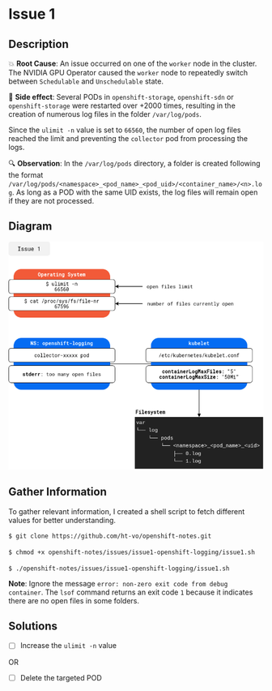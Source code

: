 # Issue 1

## Description

:boom: **Root Cause**: An issue occurred on one of the `worker` node in the cluster. The NVIDIA GPU Operator caused the `worker` node to repeatedly switch between `Schedulable` and `Unschedulable` state.

:bug: **Side effect**: Several PODs in `openshift-storage`, `openshift-sdn` or `openshift-storage` were restarted over +2000 times, resulting in the creation of numerous log files in the folder `/var/log/pods`. 

Since the `ulimit -n` value is set to `66560`, the number of open log files reached the limit and preventing the `collector` pod from processing the logs.

:mag: **Observation**: In the `/var/log/pods` directory, a folder is created following the format `/var/log/pods/<namespace>_<pod_name>_<pod_uid>/<container_name>/<n>.log`. As long as a POD with the same UID exists, the log files will remain open if they are not processed.

## Diagram

![Issue 1 - Diagram](../assets/issue1.png)

## Gather Information

To gather relevant information, I created a shell script to fetch different values for better understanding.

```shell
$ git clone https://github.com/ht-vo/openshift-notes.git

$ chmod +x openshift-notes/issues/issue1-openshift-logging/issue1.sh

$ ./openshift-notes/issues/issue1-openshift-logging/issue1.sh
```

**Note**: Ignore the message `error: non-zero exit code from debug container`. The `lsof` command returns an exit code `1` because it indicates there are no open files in some folders.

## Solutions

- [ ] Increase the `ulimit -n` value

OR

- [ ] Delete the targeted POD